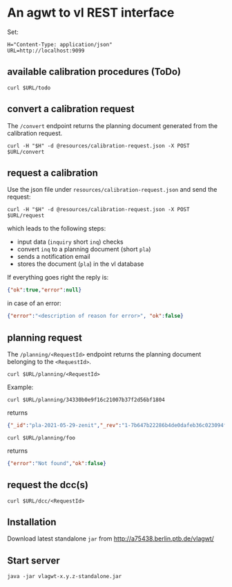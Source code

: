 # An agwt to vl REST interface

Set:

```shell
H="Content-Type: application/json"
URL=http://localhost:9099
```

## available calibration procedures (ToDo)

```shell
curl $URL/todo
```

## convert a calibration request

The `/convert` endpoint returns the planning document generated from
the calibration request.

```shell
curl -H "$H" -d @resources/calibration-request.json -X POST $URL/convert
```

## request a calibration

Use the json file under `resources/calibration-request.json` and send the request:

```shell
curl -H "$H" -d @resources/calibration-request.json -X POST $URL/request
```

which leads to the following steps:

* input data (`inquiry` short `inq`) checks
* convert `inq` to a planning document (short `pla`)
* sends a notification email
* stores the document (`pla`) in the vl database

If everything goes right the reply is:

```json
{"ok":true,"error":null}
```

in case of an error:

```json
{"error":"<description of reason for error>", "ok":false}
```

## planning request

The `/planning/<RequestId>` endpoint returns the planning document 
belonging to the `<RequestId>`. 

```shell
curl $URL/planning/<RequestId>
```

Example:

```shell
curl $URL/planning/34330b0e9f16c21007b37f2d56bf1804
```
returns

```json
{"_id":"pla-2021-05-29-zenit","_rev":"1-7b647b22286b4de0dafeb36c023094f3","Planning":{"RequestId":"34330b0e9f16c21007b37f2d56bf1804","Date":[{"Type":"desired","Value":"2021-05-29"},{"Type":"CustomerRef","Value":"2021-05-12"},{"Type":"schedule","Value":"2021-05-29","Duration":5}],"Customer":{"Sign":"ZENIT","Lang":"de","Comment":"","Invoice":{},"AddName":"Zentrum für Innovation und Technik in NRW","Address":{"Town":"Mülheim an der Ruhr","Street":"Bismarckstr. 28","Zipcode":"45470","Land":"DE","District":"NW","Category":""},"Shipping":{},"Name":"ZENIT GmbH","Type":"Verwender","DebitorenNr":null,"Contact":{"Name":"ZENIT GmbH","Gender":"other","Email":"samuel.eickelberg@ptb.de","Phone":null,"Fax":null}},"Device":[{"ToDo":{"Name":"CDG-INF-120_0.13","DeviceClass":"CDG","Standard":"SE3","Type":"error","Cmc":true,"TimeBasedFee":true,"Gas":"N2","Values":{"Temperature":{"Type":"target","Unit":"C","Value":["23.0"]},"Pressure":{"Type":"target","Unit":"Pa","Value":[0.13,0.667,1.33,6.67,13.3,26.7,40,53.3,66.7,80,93.3,107,120],"N":[3,1,1,1,1,1,1,1,1,1,1,1,1]}}},"Type":"CDG","Amount":5}],"Comment":"Test","PostReminder":true,"PreReminder":true}}
```

```shell
curl $URL/planning/foo
```
returns

```json
{"error":"Not found","ok":false}
```

## request the dcc(s)

```shell
curl $URL/dcc/<RequestId>
```

## Installation

Download latest standalone `jar` from http://a75438.berlin.ptb.de/vlagwt/

## Start server

```shell
java -jar vlagwt-x.y.z-standalone.jar
```
